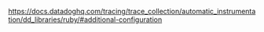 https://docs.datadoghq.com/tracing/trace_collection/automatic_instrumentation/dd_libraries/ruby/#additional-configuration 

